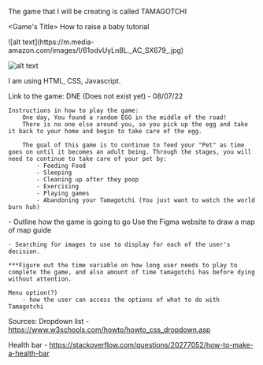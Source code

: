 
The game that I will be creating is called TAMAGOTCHI

<Game's Title> How to raise a baby tutorial

<Screentshots>
![alt text](https://m.media-amazon.com/images/I/61odvUyLn8L._AC_SX679_.jpg)

![alt text](https://twitter.com/lord_arse/status/1369422271115362305)

<Technologies Used> I am using HTML, CSS, Javascript.

<Getting Started>
    Link to the game: DNE (Does not exist yet) - 08/07/22

    Instructions in how to play the game:
        One day, You found a random EGG in the middle of the road!
        There is no one else around you, so you pick up the egg and take it back to your home and begin to take care of the egg.

        The goal of this game is to continue to feed your "Pet" as time goes on until it becomes an adult being. Through the stages, you will need to continue to take care of your pet by:
            - Feeding Food
            - Sleeping
            - Cleaning up after they poop
            - Exercising
            - Playing games
            - Abandoning your Tamagotchi (You just want to watch the world burn huh)


<Next Steps>
    - Outline how the game is going to go
        Use the Figma website to draw a map of map guide
    
    - Searching for images to use to display for each of the user's decision.

    ***Figure out the time variable on how long user needs to play to complete the game, and also amount of time tamagotchi has before dying without attention.

    Menu option(?)
        - how the user can access the options of what to do with Tamagotchi


Sources:
Dropdown list - https://www.w3schools.com/howto/howto_css_dropdown.asp

Health bar - https://stackoverflow.com/questions/20277052/how-to-make-a-health-bar

